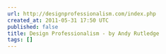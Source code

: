 ```yaml
---
url: http://designprofessionalism.com/index.php
created_at: 2011-05-31 17:50 UTC
published: false
title: Design Professionalism - by Andy Rutledge
tags: []
---
```



